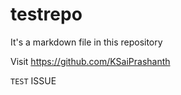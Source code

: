 # testrepo
It's a markdown file in this repository

Visit https://github.com/KSaiPrashanth


`TEST` ISSUE